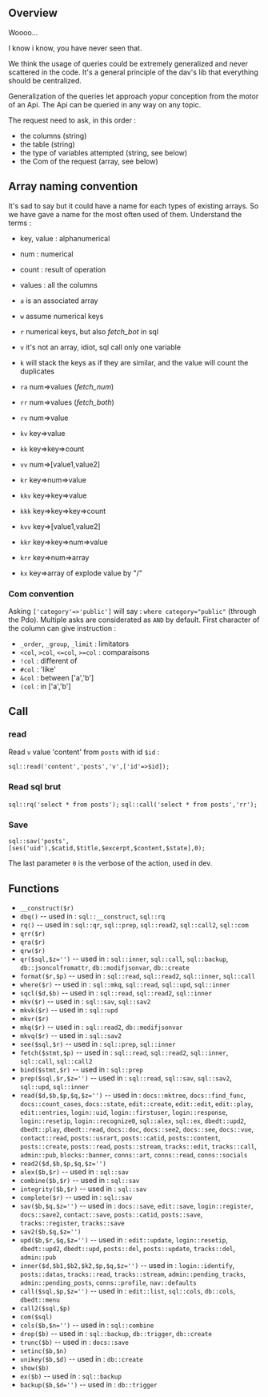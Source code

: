 ## Overview

Woooo...

I know i know, you have never seen that.

We think the usage of queries could be extremely generalized and never scattered in the code.
It's a general principle of the dav's lib that everything should be centralized.

Generalization of the queries let approach yopur conception from the motor of an Api.
The Api can be queried in any way on any topic.

The request need to ask, in this order :

- the columns (string)
- the table (string)
- the type of variables attempted (string, see below)
- the Com of the request (array, see below)

## Array naming convention

It's sad to say but it could have a name for each types of existing arrays.
So we have gave a name for the most often used of them.
Understand the terms :
- key, value : alphanumerical
- num : numerical
- count : result of operation
- values : all the columns

- `a` is an associated array 
- `w` assume numerical keys
- `r` numerical keys, but also *fetch_bot* in sql
- `v` it's not an array, idiot, sql call only one variable
- `k` will stack the keys as if they are similar, and the value will count the duplicates
- `ra` num=>values (*fetch_num*)
- `rr` num=>values (*fetch_both*)
- `rv` num=>value
- `kv` key=>value
- `kk` key=>key=>count
- `vv` num=>[value1,value2]
- `kr` key=>num=>value
- `kkv` key=>key=>value
- `kkk` key=>key=>key=>count
- `kvv` key=>[value1,value2]
- `kkr` key=>key=>num=>value 
- `krr` key=>num=>array
- `kx` key=>array of explode value by "/"

### Com convention

Asking `['category'=>'public']` will say : `where category="public"` (through the Pdo).
Multiple asks are considerated as `AND` by default.
First character of the column can give instruction :

- `_order`, `_group`, `_limit` : limitators
- `<col`, `>col`, `<=col`, `>=col` : comparaisons
- `!col` : different of
- `#col` : 'like'
- `&col` : between ['a','b']
- `(col` : in ['a','b']

## Call

### read

Read `v` value 'content' from `posts` with id `$id` :

`sql::read('content','posts','v',['id'=>$id]);`

### Read sql brut

`sql::rq('select * from posts');`
`sql::call('select * from posts','rr');`

### Save

`sql::sav('posts',[ses('uid'),$catid,$title,$excerpt,$content,$state],0);`

The last parameter `0` is the verbose of the action, used in dev.

## Functions

- `__construct($r)`
- `dbq()` -- used in : `sql::__construct`, `sql::rq`
- `rq()` -- used in : `sql::qr`, `sql::prep`, `sql::read2`, `sql::call2`, `sql::com`
- `qrr($r)`
- `qra($r)`
- `qrw($r)`
- `qr($sql,$z='')` -- used in : `sql::inner`, `sql::call`, `sql::backup`, `db::jsoncolfromattr`, `db::modifjsonvar`, `db::create`
- `format($r,$p)` -- used in : `sql::read`, `sql::read2`, `sql::inner`, `sql::call`
- `where($r)` -- used in : `sql::mkq`, `sql::read`, `sql::upd`, `sql::inner`
- `sqcl($d,$b)` -- used in : `sql::read`, `sql::read2`, `sql::inner`
- `mkv($r)` -- used in : `sql::sav`, `sql::sav2`
- `mkvk($r)` -- used in : `sql::upd`
- `mkvr($r)`
- `mkq($r)` -- used in : `sql::read2`, `db::modifjsonvar`
- `mkvq($r)` -- used in : `sql::sav2`
- `see($sql,$r)` -- used in : `sql::prep`, `sql::inner`
- `fetch($stmt,$p)` -- used in : `sql::read`, `sql::read2`, `sql::inner`, `sql::call`, `sql::call2`
- `bind($stmt,$r)` -- used in : `sql::prep`
- `prep($sql,$r,$z='')` -- used in : `sql::read`, `sql::sav`, `sql::sav2`, `sql::upd`, `sql::inner`
- `read($d,$b,$p,$q,$z='')` -- used in : `docs::mktree`, `docs::find_func`, `docs::count_cases`, `docs::state`, `edit::create`, `edit::edit`, `edit::play`, `edit::entries`, `login::uid`, `login::firstuser`, `login::response`, `login::resetip`, `login::recognize0`, `sql::alex`, `sql::ex`, `dbedt::upd2`, `dbedt::play`, `dbedt::read`, `docs::doc`, `docs::see2`, `docs::see`, `docs::vue`, `contact::read`, `posts::usrart`, `posts::catid`, `posts::content`, `posts::create`, `posts::read`, `posts::stream`, `tracks::edit`, `tracks::call`, `admin::pub`, `blocks::banner`, `conns::art`, `conns::read`, `conns::socials`
- `read2($d,$b,$p,$q,$z='')`
- `alex($b,$r)` -- used in : `sql::sav`
- `combine($b,$r)` -- used in : `sql::sav`
- `integrity($b,$r)` -- used in : `sql::sav`
- `complete($r)` -- used in : `sql::sav`
- `sav($b,$q,$z='')` -- used in : `docs::save`, `edit::save`, `login::register`, `docs::save2`, `contact::save`, `posts::catid`, `posts::save`, `tracks::register`, `tracks::save`
- `sav2($b,$q,$z='')`
- `upd($b,$r,$q,$z='')` -- used in : `edit::update`, `login::resetip`, `dbedt::upd2`, `dbedt::upd`, `posts::del`, `posts::update`, `tracks::del`, `admin::pub`
- `inner($d,$b1,$b2,$k2,$p,$q,$z='')` -- used in : `login::identify`, `posts::datas`, `tracks::read`, `tracks::stream`, `admin::pending_tracks`, `admin::pending_posts`, `conns::profile`, `nav::defaults`
- `call($sql,$p,$z='')` -- used in : `edit::list`, `sql::cols`, `db::cols`, `dbedt::menu`
- `call2($sql,$p)`
- `com($sql)`
- `cols($b,$n='')` -- used in : `sql::combine`
- `drop($b)` -- used in : `sql::backup`, `db::trigger`, `db::create`
- `trunc($b)` -- used in : `docs::save`
- `setinc($b,$n)`
- `unikey($b,$d)` -- used in : `db::create`
- `show($b)`
- `ex($b)` -- used in : `sql::backup`
- `backup($b,$d='')` -- used in : `db::trigger`
